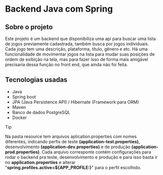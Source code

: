 # Backend Java com Spring

## Sobre o projeto

Este projeto é um backend que disponibiliza uma api para buscar uma lista de jogos previamente cadastrada, também busca por jogos individuais. Cada jogo tem uma descrição, plataforma, título, gênero e etc. Há uma funcionalidade de movimentar jogos na lista para mudar suas posições de ordem de exibição na tela, mas para fazer isso de forma mais amigável precisaria dessa função no front end, que ainda não foi feita.

## Tecnologias usadas

- Java 
- Spring boot
- JPA (Java Persistence API) / Hibernate (Framework para ORM)
- Maven
- Banco de dados PostgreSQL
- Docker

> [!TIP]
> Na pasta resource tem arquivos aplication.properties com nomes diferentes, indicando perfis de teste __(application-test.properties)__, desenvolvimento __(application-dev.properties)__ e de produção __(application-prod.properties)__. Cada arquivo corresponte contém configurações para rodar o backend pra teste, desenvolvimento e produção e para isso basta ir no __application.properties__ e alterar "__spring.profiles.active=${APP_PROFILE:<perfil>}__" <perfil> para o perfil escolhido.  
